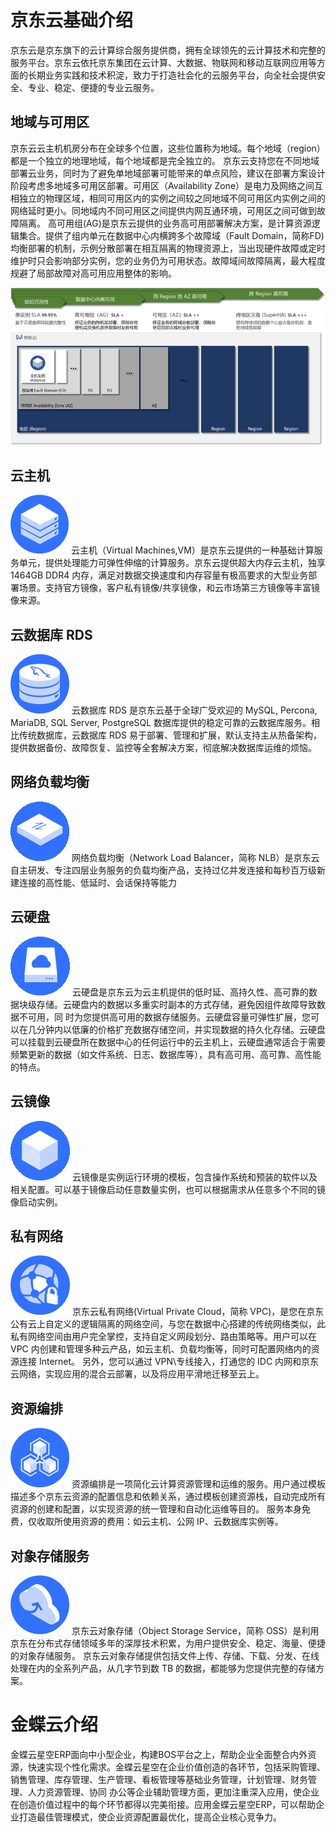 # 京东云基础介绍 

京东云是京东旗下的云计算综合服务提供商，拥有全球领先的云计算技术和完整的服务平台。京东云依托京东集团在云计算、大数据、物联网和移动互联网应用等方面的长期业务实践和技术积淀，致力于打造社会化的云服务平台，向全社会提供安全、专业、稳定、便捷的专业云服务。

## 地域与可用区

京东云云主机机房分布在全球多个位置，这些位置称为地域。每个地域（region）都是一个独立的地理地域，每个地域都是完全独立的。
京东云支持您在不同地域部署云业务，同时为了避免单地域部署可能带来的单点风险，建议在部署方案设计阶段考虑多地域多可用区部署。可用区（Availability Zone）是电力及网络之间互相独立的物理区域，相同可用区内的实例之间较之同地域不同可用区内实例之间的网络延时更小。同地域内不同可用区之间提供内网互通环境，可用区之间可做到故障隔离。
高可用组(AG)是京东云提供的业务高可用部署解决方案，是计算资源逻辑集合。提供了组内单元在数据中心内横跨多个故障域（Fault Domain，简称FD)均衡部署的机制，示例分散部署在相互隔离的物理资源上，当出现硬件故障或定时维护时只会影响部分实例，您的业务仍为可用状态。故障域间故障隔离，最大程度规避了局部故障对高可用应用整体的影响。

![image](../../../image/JDCloud-WhitePaper/JDCloud-WhitePaper-Best-Practice-with-Kingdee-Cloud/Region-Introduction.png)

## 云主机

![image](../../../image/JDCloud-WhitePaper/JDCloud-WhitePaper-Best-Practice-with-QiTongZhiNeng-Smart-Manufacturing/VM.png)
云主机（Virtual Machines,VM）是京东云提供的一种基础计算服务单元，提供处理能力可弹性伸缩的计算服务。京东云提供超大内存云主机，独享 1464GB DDR4 内存，满足对数据交换速度和内存容量有极高要求的大型业务部署场景。支持官方镜像，客户私有镜像/共享镜像，和云市场第三方镜像等丰富镜像来源。

## 云数据库 RDS
![image](../../../image/JDCloud-WhitePaper/JDCloud-WhitePaper-Best-Practice-with-QiTongZhiNeng-Smart-Manufacturing/RDS.png)
云数据库 RDS 是京东云基于全球广受欢迎的 MySQL, Percona, MariaDB, SQL Server, PostgreSQL 数据库提供的稳定可靠的云数据库服务。相比传统数据库，云数据库 RDS 易于部署、管理和扩展，默认支持主从热备架构，提供数据备份、故障恢复、监控等全套解决方案，彻底解决数据库运维的烦恼。

## 网络负载均衡
![image](../../../image/JDCloud-WhitePaper/JDCloud-WhitePaper-Best-Practice-with-QiTongZhiNeng-Smart-Manufacturing/LB.png)
网络负载均衡（Network Load Balancer，简称 NLB）是京东云自主研发、专注四层业务服务的负载均衡产品，支持过亿并发连接和每秒百万级新建连接的高性能、低延时、会话保持等能力

## 云硬盘
![image](../../../image/JDCloud-WhitePaper/JDCloud-WhitePaper-Best-Practice-with-QiTongZhiNeng-Smart-Manufacturing/Disk.png)
云硬盘是京东云为云主机提供的低时延、高持久性、高可靠的数据块级存储。云硬盘内的数据以多重实时副本的方式存储，避免因组件故障导致数据不可用，同
时为您提供高可用的数据存储服务。云硬盘容量可弹性扩展，您可以在几分钟内以低廉的价格扩充数据存储空间，并实现数据的持久化存储。云硬盘可以挂载到云硬盘所在数据中心的任何运行中的云主机上，云硬盘通常适合于需要频繁更新的数据（如文件系统、日志、数据库等），具有高可用、高可靠、高性能的特点。 

## 云镜像
![image](../../../image/JDCloud-WhitePaper/JDCloud-WhitePaper-Best-Practice-with-QiTongZhiNeng-Smart-Manufacturing/image.png)
云镜像是实例运行环境的模板，包含操作系统和预装的软件以及相关配置。可以基于镜像启动任意数量实例，也可以根据需求从任意多个不同的镜像启动实例。

## 私有网络 
![image](../../../image/JDCloud-WhitePaper/JDCloud-WhitePaper-Best-Practice-with-QiTongZhiNeng-Smart-Manufacturing/VPC.png)
京东云私有网络(Virtual Private Cloud，简称 VPC)，是您在京东公有云上自定义的逻辑隔离的网络空间，与您在数据中心搭建的传统网络类似，此私有网络空间由用户完全掌控，支持自定义网段划分、路由策略等。用户可以在 VPC 内创建和管理多种云产品，如云主机、负载均衡等，同时可配置网络内的资源连接 Internet。
另外，您可以通过 VPN\专线接入，打通您的 IDC 内网和京东云网络，实现应用的混合云部署，以及将应用平滑地迁移至云上。

## 资源编排
![image](../../../image/JDCloud-WhitePaper/JDCloud-WhitePaper-Best-Practice-with-QiTongZhiNeng-Smart-Manufacturing/resource-orchestration.png)
资源编排是一项简化云计算资源管理和运维的服务。用户通过模板描述多个京东云资源的配置信息和依赖关系，通过模板创建资源栈，自动完成所有资源的创建和配置，以实现资源的统一管理和自动化运维等目的。 服务本身免费，仅收取所使用资源的费用：如云主机、公网 IP、云数据库实例等。 

## 对象存储服务
![image](../../../image/JDCloud-WhitePaper/JDCloud-WhitePaper-Best-Practice-with-QiTongZhiNeng-Smart-Manufacturing/oss.png)
京东云对象存储（Object Storage Service，简称 OSS）是利用京东在分布式存储领域多年的深厚技术积累，为用户提供安全、稳定、海量、便捷的对象存储服务。
京东云对象存储提供包括文件上传、存储、下载、分发、在线处理在内的全系列产品，从几字节到数 TB 的数据，都能够为您提供完整的存储方案。 

# 金蝶云介绍 
金蝶云星空ERP面向中小型企业，构建BOS平台之上，帮助企业全面整合内外资源，快速实现个性化需求。金蝶云星空在企业价值创造的各环节，包括采购管理、销售管理、库存管理、生产管理、看板管理等基础业务管理，计划管理、财务管理、人力资源管理、协同 办公等企业辅助管理方面，更加注重深入应用，使企业在创造价值过程中的每个环节都得以完美衔接。应用金蝶云星空ERP，可以帮助企业打造最佳管理模式，使企业资源配置最优化，提高企业核心竞争力。

